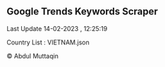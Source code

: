 

## Google Trends Keywords Scraper 
 
Last Update 14-02-2023 , 12:25:19

Country List :
VIETNAM.json



© Abdul Muttaqin 
